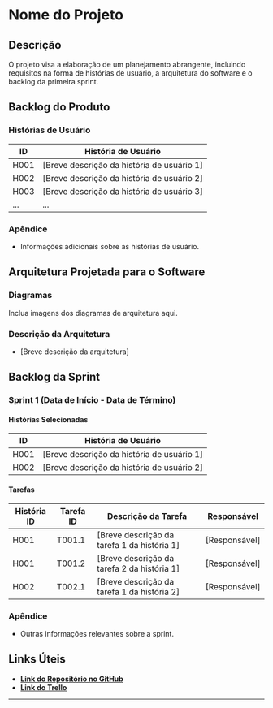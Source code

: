 # Nome do Projeto

## Descrição

O projeto visa a elaboração de um planejamento abrangente, incluindo requisitos na forma de histórias de usuário, a arquitetura do software e o backlog da primeira sprint.

## Backlog do Produto

### Histórias de Usuário

| ID   | História de Usuário                                       |
|------|------------------------------------------------------------|
| H001 | [Breve descrição da história de usuário 1]                 |
| H002 | [Breve descrição da história de usuário 2]                 |
| H003 | [Breve descrição da história de usuário 3]                 |
| ...  | ...                                                        |

### Apêndice

- Informações adicionais sobre as histórias de usuário.

## Arquitetura Projetada para o Software

### Diagramas

Inclua imagens dos diagramas de arquitetura aqui.

### Descrição da Arquitetura

- [Breve descrição da arquitetura]

## Backlog da Sprint

### Sprint 1 (Data de Início - Data de Término)

#### Histórias Selecionadas

| ID   | História de Usuário                                       |
|------|------------------------------------------------------------|
| H001 | [Breve descrição da história de usuário 1]                 |
| H002 | [Breve descrição da história de usuário 2]                 |

#### Tarefas

| História ID | Tarefa ID | Descrição da Tarefa                         | Responsável    |
|-------------|-----------|---------------------------------------------|----------------|
| H001        | T001.1    | [Breve descrição da tarefa 1 da história 1] | [Responsável]  |
| H001        | T001.2    | [Breve descrição da tarefa 2 da história 1] | [Responsável]  |
| H002        | T002.1    | [Breve descrição da tarefa 1 da história 2] | [Responsável]  |

### Apêndice

- Outras informações relevantes sobre a sprint.

## Links Úteis

- [**Link do Repositório no GitHub**](https://github.com/seu-usuario/nome-do-projeto)
- [**Link do Trello**](https://trello.com/b/seuquadroscrum)

--- 

